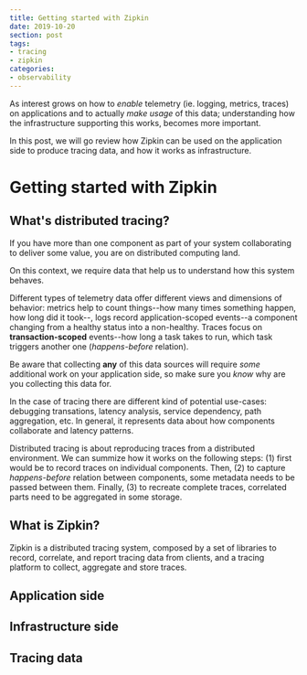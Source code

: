 ```yaml
---
title: Getting started with Zipkin
date: 2019-10-20
section: post
tags:
- tracing
- zipkin
categories:
- observability
---
```


As interest grows on how to _enable_ telemetry (ie. logging, metrics, traces) on
applications and to actually _make usage_ of this data; understanding how the
infrastructure supporting this works, becomes more important.

In this post, we will go review how Zipkin can be used on the application side to
produce tracing data, and how it works as infrastructure.
 
# Getting started with Zipkin

## What's distributed tracing?

If you have more than one component as part of your system collaborating to deliver some 
value, you are on distributed computing land.

On this context, we require data that help us to understand how this system behaves.

Different types of telemetry data offer different views and dimensions of behavior: 
metrics help to count things--how many times something happen, how long did it took--, 
logs record application-scoped events--a component changing from a healthy status into a 
non-healthy. Traces focus on **transaction-scoped** events--how long a task takes to run,
which task triggers another one (_happens-before_ relation). 

Be aware that collecting **any** of this data sources will require _some_ additional 
work on your application side, so make sure you _know_ why are you collecting this data 
for.

In the case of tracing there are different kind of potential use-cases: debugging 
transations, latency analysis, service dependency, path aggregation, etc. In general, 
it represents data about how components collaborate and latency patterns.

Distributed tracing is about reproducing traces from a distributed environment.
We can summize how it works on the following steps: (1) first would be to
record traces on individual components. Then, (2) to capture _happens-before_ relation
between components, some metadata needs to be passed between them. Finally, (3) to 
recreate complete traces, correlated parts need to be aggregated in some storage.

## What is Zipkin?

Zipkin is a distributed tracing system, composed by a set of libraries to record, 
correlate, and report tracing data from clients, and a tracing platform to collect, 
aggregate and store traces. 

## Application side

## Infrastructure side

## Tracing data
